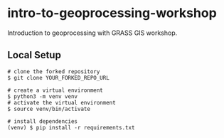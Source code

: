 # intro-to-geoprocessing-workshop

Introduction to geoprocessing with GRASS GIS workshop.

## Local Setup

```bsah
# clone the forked repository
$ git clone YOUR_FORKED_REPO_URL

# create a virtual environment
$ python3 -m venv venv
# activate the virtual environment
$ source venv/bin/activate

# install dependencies
(venv) $ pip install -r requirements.txt

```
